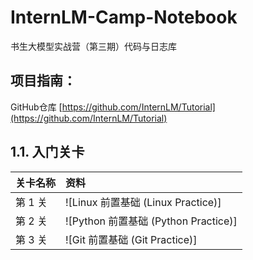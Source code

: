 # InternLM-Camp-Notebook

书生大模型实战营（第三期）代码与日志库


## 项目指南：
GitHub仓库 [https://github.com/InternLM/Tutorial](https://github.com/InternLM/Tutorial)

## 1.1. 入门关卡

|关卡名称|资料|
|:-----|:----|
|第 1 关|![Linux 前置基础 (Linux Practice)]|
|第 2 关|![Python 前置基础 (Python Practice)]|
|第 3 关|![Git 前置基础 (Git Practice)]|
